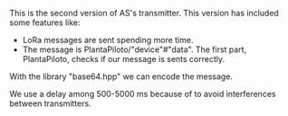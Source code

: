 This is the second version of AS's transmitter. This version has included some features like: 
- LoRa messages are sent spending more time.
- The message is PlantaPiloto/"device"#"data". The first part, PlantaPiloto, checks if our message is sents correctly.

With the library "base64.hpp" we can encode the message. 

We use a delay among 500-5000 ms because of to avoid interferences between transmitters. 

